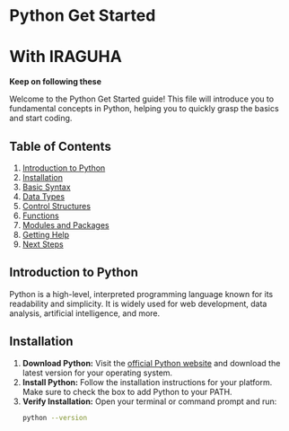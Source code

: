 # Python Get Started
# With IRAGUHA 
**Keep on following these**

Welcome to the Python Get Started guide! This file will introduce you to fundamental concepts in Python, helping you to quickly grasp the basics and start coding.

## Table of Contents

1. [Introduction to Python](#introduction-to-python)
2. [Installation](#installation)
3. [Basic Syntax](#basic-syntax)
4. [Data Types](#data-types)
5. [Control Structures](#control-structures)
6. [Functions](#functions)
7. [Modules and Packages](#modules-and-packages)
8. [Getting Help](#getting-help)
9. [Next Steps](#next-steps)

## Introduction to Python

Python is a high-level, interpreted programming language known for its readability and simplicity. It is widely used for web development, data analysis, artificial intelligence, and more.

## Installation

1. **Download Python:** Visit the [official Python website](https://www.python.org/downloads/) and download the latest version for your operating system.
2. **Install Python:** Follow the installation instructions for your platform. Make sure to check the box to add Python to your PATH.
3. **Verify Installation:** Open your terminal or command prompt and run:
   ```bash
   python --version



